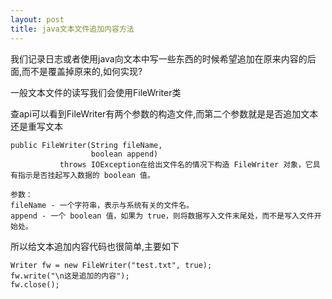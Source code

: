 ```yaml
---
layout: post
title: java文本文件追加内容方法
---
```


我们记录日志或者使用java向文本中写一些东西的时候希望追加在原来内容的后面,而不是覆盖掉原来的,如何实现?

一般文本文件的读写我们会使用FileWriter类

查api可以看到FileWriter有两个参数的构造文件,而第二个参数就是是否追加文本还是重写文本

    public FileWriter(String fileName,
                      boolean append)
               throws IOException在给出文件名的情况下构造 FileWriter 对象，它具有指示是否挂起写入数据的 boolean 值。 

    参数：
    fileName - 一个字符串，表示与系统有关的文件名。
    append - 一个 boolean 值，如果为 true，则将数据写入文件末尾处，而不是写入文件开始处。

所以给文本追加内容代码也很简单,主要如下

    Writer fw = new FileWriter("test.txt", true);
    fw.write("\n这是追加的内容");
    fw.close();
